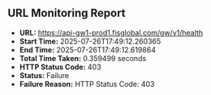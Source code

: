 ## URL Monitoring Report

- **URL:** https://api-gw1-prod1.fisglobal.com/gw/v1/health
- **Start Time:** 2025-07-26T17:49:12.260365
- **End Time:** 2025-07-26T17:49:12.619864
- **Total Time Taken:** 0.359499 seconds
- **HTTP Status Code:** 403
- **Status:** Failure
- **Failure Reason:** HTTP Status Code: 403
